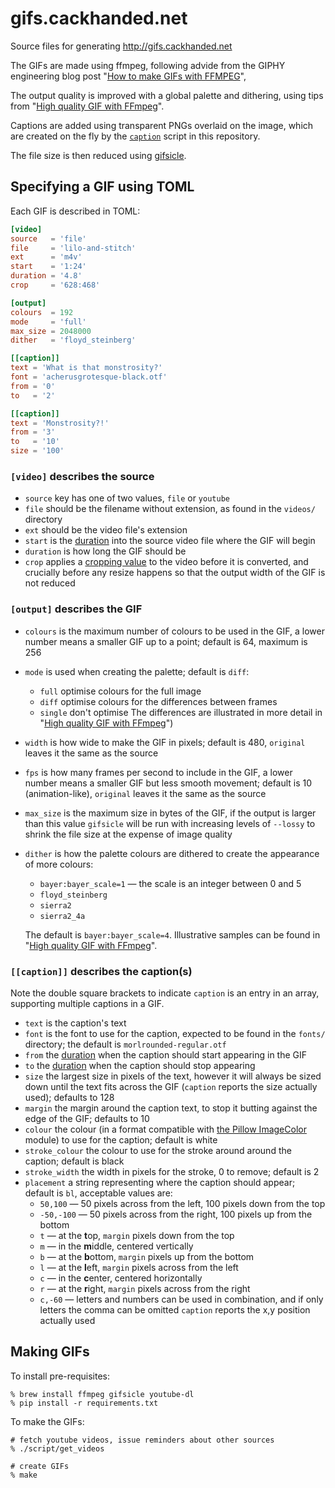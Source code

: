 gifs.cackhanded.net
===================

Source files for generating http://gifs.cackhanded.net

The GIFs are made using ffmpeg, following advide from the GIPHY engineering
blog post "[How to make GIFs with FFMPEG][how]",

[how]: https://engineering.giphy.com/how-to-make-gifs-with-ffmpeg/

The output quality is improved with a global palette and dithering, using
tips from "[High quality GIF with FFmpeg][quality]".

[quality]: http://blog.pkh.me/p/21-high-quality-gif-with-ffmpeg.html

Captions are added using transparent PNGs overlaid on the image,
which are created on the fly by the [`caption`](bin/caption) script
in this repository.

The file size is then reduced using
[gifsicle](https://www.lcdf.org/gifsicle/).

## Specifying a GIF using TOML

Each GIF is described in TOML:

```toml
[video]
source   = 'file'
file     = 'lilo-and-stitch'
ext      = 'm4v'
start    = '1:24'
duration = '4.8'
crop     = '628:468'

[output]
colours  = 192
mode     = 'full'
max_size = 2048000
dither   = 'floyd_steinberg'

[[caption]]
text = 'What is that monstrosity?'
font = 'acherusgrotesque-black.otf'
from = '0'
to   = '2'

[[caption]]
text = 'Monstrosity?!'
from = '3'
to   = '10'
size = '100'

```

### `[video]` describes the source

* `source` key has one of two values, `file` or `youtube`
* `file` should be the filename without extension, 
  as found in the `videos/` directory
* `ext` should be the video file's extension
* `start` is the [duration][dur] into the source video file where the
  GIF will begin
* `duration` is how long the GIF should be
* `crop` applies a [cropping value][crop] to the video before it is
  converted, and crucially before any resize happens so that the output
  width of the GIF is not reduced

[dur]: http://ffmpeg.org/ffmpeg-utils.html#time-duration-syntax
[crop]: http://ffmpeg.org/ffmpeg-filters.html#crop


### `[output]` describes the GIF

* `colours` is the maximum number of colours to be used in the GIF,
  a lower number means a smaller GIF up to a point; default is 64,
  maximum is 256
* `mode` is used when creating the palette; default is `diff`:
    * `full` optimise colours for the full image
    * `diff` optimise colours for the differences between frames
    * `single` don't optimise
  The differences are illustrated in more detail in
  "[High quality GIF with FFmpeg][quality]")
* `width` is how wide to make the GIF in pixels; default is 480,
  `original` leaves it the same as the source
* `fps` is how many frames per second to include in the GIF, a lower
  number means a smaller GIF but less smooth movement; default
  is 10 (animation-like), `original` leaves it the same as the source
* `max_size` is the maximum size in bytes of the GIF, if the output is
  larger than this value `gifsicle` will be run with increasing levels
  of `--lossy` to shrink the file size at the expense of image quality
* `dither` is how the palette colours are dithered to create the appearance
  of more colours:
    * `bayer:bayer_scale=1` — the scale is an integer between 0 and 5
    * `floyd_steinberg`
    * `sierra2`
    * `sierra2_4a`

  The default is `bayer:bayer_scale=4`. Illustrative samples can be found in
  "[High quality GIF with FFmpeg][quality]".


### `[[caption]]` describes the caption(s)

Note the double square brackets to indicate `caption` is an entry in an
array, supporting multiple captions in a GIF.

* `text` is the caption's text
* `font` is the font to use for the caption, expected to be found in the
  `fonts/` directory; the default is `morlrounded-regular.otf`
* `from` the [duration][dur] when the caption should start appearing in the GIF
* `to` the [duration][dur] when the caption should stop appearing
* `size` the largest size in pixels of the text, however it will always be
  sized down until the text fits across the GIF (`caption` reports the size 
  actually used); defaults to 128
* `margin` the margin around the caption text, to stop it butting against
  the edge of the GIF; defaults to 10
* `colour` the colour (in a format compatible with
  [the Pillow ImageColor][col] module) to use for the caption; default is
  white
* `stroke_colour` the colour to use for the stroke around around the caption;
  default is black
* `stroke_width` the width in pixels for the stroke, 0 to remove; default
  is 2
* `placement` a string representing where the caption should appear;
  default is `bl`, acceptable values are:
  * `50,100` — 50 pixels across from the left, 100 pixels down from the top
  * `-50,-100` — 50 pixels across from the right, 100 pixels up from the
    bottom
  * `t` — at the **t**op, `margin` pixels down from the top
  * `m` — in the **m**iddle, centered vertically
  * `b` — at the **b**ottom, `margin` pixels up from the bottom
  * `l` — at the **l**eft, `margin` pixels across from the left
  * `c` — in the **c**enter, centered horizontally
  * `r` — at the **r**ight, `margin` pixels across from the right
  * `c,-60` — letters and numbers can be used in combination, and if
    only letters the comma can be omitted
  `caption` reports the x,y position actually used

[col]: https://pillow.readthedocs.io/en/stable/reference/ImageColor.html


## Making GIFs

To install pre-requisites:

    % brew install ffmpeg gifsicle youtube-dl
    % pip install -r requirements.txt

To make the GIFs:

    # fetch youtube videos, issue reminders about other sources
    % ./script/get_videos

    # create GIFs
    % make
